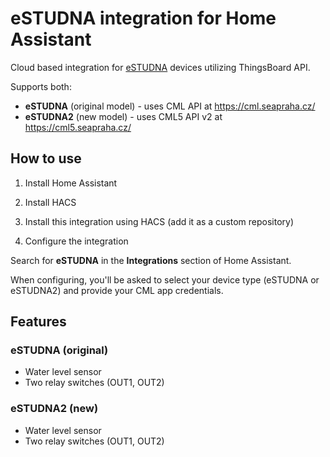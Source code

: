 # eSTUDNA integration for Home Assistant

Cloud based integration for [eSTUDNA](https://www.estudna.cz/) devices utilizing
ThingsBoard API.

Supports both:

- **eSTUDNA** (original model) - uses CML API at https://cml.seapraha.cz/
- **eSTUDNA2** (new model) - uses CML5 API v2 at https://cml5.seapraha.cz/

## How to use

1. Install Home Assistant

1. Install HACS

1. Install this integration using HACS (add it as a custom repository)

1. Configure the integration

Search for **eSTUDNA** in the **Integrations** section of Home Assistant.

When configuring, you'll be asked to select your device type (eSTUDNA or eSTUDNA2)
and provide your CML app credentials.

## Features

### eSTUDNA (original)

- Water level sensor
- Two relay switches (OUT1, OUT2)

### eSTUDNA2 (new)

- Water level sensor
- Two relay switches (OUT1, OUT2)
